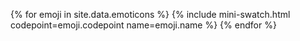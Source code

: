 {% for emoji in site.data.emoticons %}
  {% include mini-swatch.html codepoint=emoji.codepoint name=emoji.name %}
{% endfor %}
